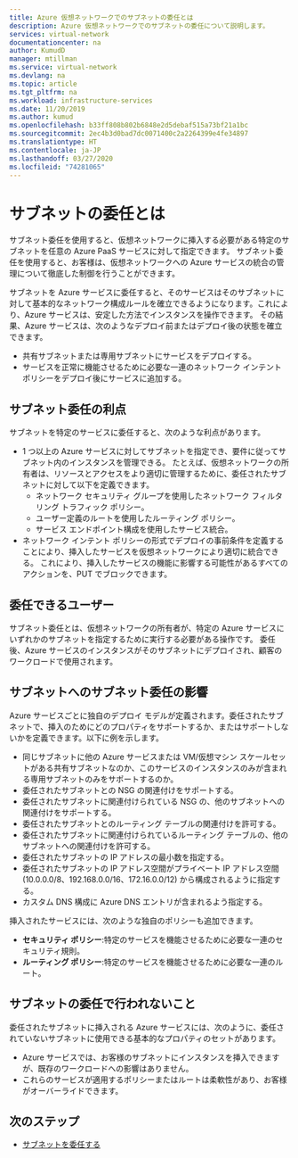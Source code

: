 ```yaml
---
title: Azure 仮想ネットワークでのサブネットの委任とは
description: Azure 仮想ネットワークでのサブネットの委任について説明します。
services: virtual-network
documentationcenter: na
author: KumudD
manager: mtillman
ms.service: virtual-network
ms.devlang: na
ms.topic: article
ms.tgt_pltfrm: na
ms.workload: infrastructure-services
ms.date: 11/20/2019
ms.author: kumud
ms.openlocfilehash: b33ff808b802b6848e2d5debaf515a73bf21a1bc
ms.sourcegitcommit: 2ec4b3d0bad7dc0071400c2a2264399e4fe34897
ms.translationtype: HT
ms.contentlocale: ja-JP
ms.lasthandoff: 03/27/2020
ms.locfileid: "74281065"
---
```

# <a name="what-is-subnet-delegation"></a>サブネットの委任とは

サブネット委任を使用すると、仮想ネットワークに挿入する必要がある特定のサブネットを任意の Azure PaaS サービスに対して指定できます。 サブネット委任を使用すると、お客様は、仮想ネットワークへの Azure サービスの統合の管理について徹底した制御を行うことができます。

サブネットを Azure サービスに委任すると、そのサービスはそのサブネットに対して基本的なネットワーク構成ルールを確立できるようになります。これにより、Azure サービスは、安定した方法でインスタンスを操作できます。 その結果、Azure サービスは、次のようなデプロイ前またはデプロイ後の状態を確立できます。
- 共有サブネットまたは専用サブネットにサービスをデプロイする。
- サービスを正常に機能させるために必要な一連のネットワーク インテント ポリシーをデプロイ後にサービスに追加する。

##  <a name="advantages-of-subnet-delegation"></a>サブネット委任の利点

サブネットを特定のサービスに委任すると、次のような利点があります。

- 1 つ以上の Azure サービスに対してサブネットを指定でき、要件に従ってサブネット内のインスタンスを管理できる。 たとえば、仮想ネットワークの所有者は、リソースとアクセスをより適切に管理するために、委任されたサブネットに対して以下を定義できます。
    - ネットワーク セキュリティ グループを使用したネットワーク フィルタリング トラフィック ポリシー。
    - ユーザー定義のルートを使用したルーティング ポリシー。
    - サービス エンドポイント構成を使用したサービス統合。
- ネットワーク インテント ポリシーの形式でデプロイの事前条件を定義することにより、挿入したサービスを仮想ネットワークにより適切に統合できる。 これにより、挿入したサービスの機能に影響する可能性があるすべてのアクションを、PUT でブロックできます。


## <a name="who-can-delegate"></a>委任できるユーザー
サブネット委任とは、仮想ネットワークの所有者が、特定の Azure サービスにいずれかのサブネットを指定するために実行する必要がある操作です。 委任後、Azure サービスのインスタンスがそのサブネットにデプロイされ、顧客のワークロードで使用されます。

## <a name="impact-of-subnet-delegation-on-your-subnet"></a>サブネットへのサブネット委任の影響
Azure サービスごとに独自のデプロイ モデルが定義されます。委任されたサブネットで、挿入のためにどのプロパティをサポートするか、またはサポートしないかを定義できます。以下に例を示します。
- 同じサブネットに他の Azure サービスまたは VM/仮想マシン スケールセットがある共有サブネットなのか、このサービスのインスタンスのみが含まれる専用サブネットのみをサポートするのか。
- 委任されたサブネットとの NSG の関連付けをサポートする。
- 委任されたサブネットに関連付けられている NSG の、他のサブネットへの関連付けをサポートする。
- 委任されたサブネットとのルーティング テーブルの関連付けを許可する。
- 委任されたサブネットに関連付けられているルーティング テーブルの、他のサブネットへの関連付けを許可する。
- 委任されたサブネットの IP アドレスの最小数を指定する。
- 委任されたサブネットの IP アドレス空間がプライベート IP アドレス空間 (10.0.0.0/8、192.168.0.0/16、172.16.0.0/12) から構成されるように指定する。
- カスタム DNS 構成に Azure DNS エントリが含まれるよう指定する。

挿入されたサービスには、次のような独自のポリシーも追加できます。
- **セキュリティ ポリシー**:特定のサービスを機能させるために必要な一連のセキュリティ規則。
- **ルーティング ポリシー**:特定のサービスを機能させるために必要な一連のルート。

## <a name="what-subnet-delegation-does-not-do"></a>サブネットの委任で行われないこと

委任されたサブネットに挿入される Azure サービスには、次のように、委任されていないサブネットに使用できる基本的なプロパティのセットがあります。
-  Azure サービスでは、お客様のサブネットにインスタンスを挿入できますが、既存のワークロードへの影響はありません。
-  これらのサービスが適用するポリシーまたはルートは柔軟性があり、お客様がオーバーライドできます。

## <a name="next-steps"></a>次のステップ

- [サブネットを委任する](manage-subnet-delegation.md)
